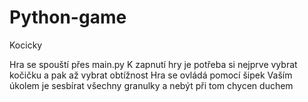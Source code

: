 # Python-game
Kocicky

Hra se spouští přes main.py
K zapnutí hry je potřeba si nejprve vybrat kočičku a pak až vybrat obtížnost
Hra se ovládá pomocí šipek
Vaším úkolem je sesbírat všechny granulky a nebýt při tom chycen duchem

